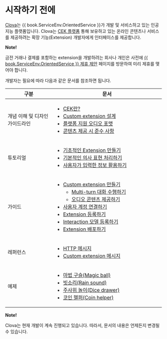 # 시작하기 전에

<a target="_blank" href="https://clova.ai">Clova</a>는 {{ book.ServiceEnv.OrientedService }}가 개발 및 서비스하고 있는 인공지능 플랫폼입니다. Clova는 [CEK 플랫폼](/Develop/CEK_Overview.md) 통해 보유하고 있는 온라인 콘텐츠나 서비스를 제공하려는 확장 기능(Extension) 개발자에게 인터페이스를 제공합니다.

<div class="note">
  <p><strong>Note!</strong></p>
  <p>금전 거래나 결제를 포함하는 extension을 개발하려는 회사나 개인은 사전에 <a target="_blank" href="{{ book.ServiceEnv.ProposalRegisterURI }}">{{ book.ServiceEnv.OrientedService }} 제휴 제안</a> 페이지를 방문하여 미리 제휴를 맺어야 합니다.</p>
</div>

개발자는 필요에 따라 다음과 같은 문서를 참조하면 됩니다.

<table>
  <thead>
    <tr>
      <th width="30%">구분</th>
      <th width="70%">문서</th>
    </tr>
  </thead>
  <tbody>
    <tr>
      <td>개념 이해 및 디자인 가이드라인</td>
      <td>
        <ul>
          <li><a href="/Develop/CEK_Overview.md#WhatisCEK">CEK란?</a></li>
          <li><a href="/Design/Design_Custom_Extension.md">Custom extension 설계</a></li>
          <li><a href="/Design/Supported_Audio_Format.md">플랫폼 지원 오디오 포맷</a></li>
          <li><a href="/Design/Rules_For_Content.md">콘텐츠 제공 시 준수 사항</a></li>
        </ul>
      </td>
    </tr>
    <tr>
      <td>튜토리얼</td>
      <td>
        <ul>
          <li><a href="/Develop/Tutorials/Build_Simple_Extension.md">기초적인 Extension 만들기</a></li>
          <li><a href="/Develop/Tutorials/Handle_Builtin_Intents.md">기본적인 의사 표현 처리하기</a></li>
          <li><a href="/Develop/Tutorials/Use_Builtin_Type_Slots.md">사용자가 입력한 정보 활용하기</a></li>
        </ul>
      </td>
    </tr>
    <tr>
      <td>가이드</td>
      <td>
        <ul>
          <li><a href="/Develop/Guides/Build_Custom_Extension.md">Custom extension 만들기</a>
            <ul>
              <li><a href="/Develop/Guides/Build_Custom_Extension.md#DoMultiturnDialog">Multi-turn 대화 수행하기</a></li>
              <li><a href="/Develop/Guides/Build_Custom_Extension.md#ProvideAudioContent">오디오 콘텐츠 제공하기</a></li>
            </ul>
          </li>
          <li><a href="/Develop/Guides/Link_User_Account.md">사용자 계정 연결하기</a></li>
          <li><a href="/DevConsole/Guides/ManageCustomExtension/Register_Custom_Extension.md">Extension 등록하기</a></li>
          <li><a href="/DevConsole/Guides/ManageCustomExtension/Register_Interaction_Model.md">Interaction 모델 등록하기</a></li>
          <li><a href="/DevConsole/Guides/ManageCustomExtension/Deploy_Custom_Extension.md">Extension 배포하기</a></li>
        </ul>
      </td>
    </tr>
    <tr>
      <td>레퍼런스</td>
      <td>
        <ul>
          <li><a href="/Develop/References/CEK_API.md#HTTPMessage">HTTP 메시지</a></li>
          <li><a href="/Develop/References/CEK_API.md#CustomExtMessage">Custom extension 메시지</a></li>
        </ul>
      </td>
    </tr>
    <tr>
      <td>예제</td>
      <td>
        <ul>
          <li><a href="/Develop/Examples/Extension_Examples.md#MagicBall">마법 구슬(Magic ball)</a></li>
          <li><a href="/Develop/Examples/Extension_Examples.md#RainSound">빗소리(Rain sound)</a></li>
          <li><a href="/Develop/Examples/Extension_Examples.md#DiceDrawer">주사위 놀이(Dice drawer)</a></li>
          <li><a href="/Develop/Examples/Extension_Examples.md#CoinHelper">코인 헬퍼(Coin helper)</a></li>
        </ul>
      </td>
    </tr>
  </tbody>
</table>

<div class="note">
  <p><strong>Note!</strong></p>
  <p>Clova는 현재 개발이 계속 진행되고 있습니다. 따라서, 문서의 내용은 언제든지 변경될 수 있습니다.</p>
</div>
